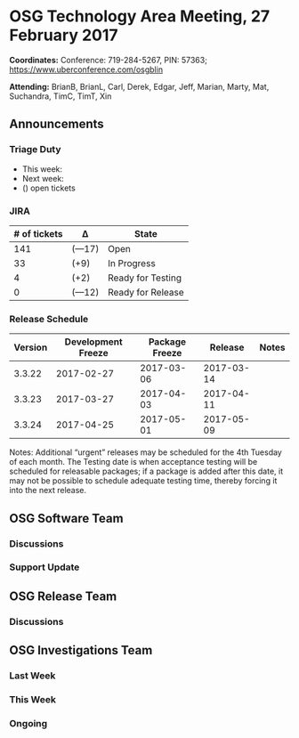 # OSG Technology Area Meeting, 27 February 2017

**Coordinates:** Conference: 719-284-5267, PIN: 57363; <https://www.uberconference.com/osgblin>  

**Attending:** BrianB, BrianL, Carl, Derek, Edgar, Jeff, Marian, Marty, Mat, Suchandra, TimC, TimT, Xin  


## Announcements


### Triage Duty

-   This week:
-   Next week:
-   <OPEN> (<DELTA>) open tickets


### JIRA

| # of tickets | &Delta;      | State             |
|------------ |------------ |----------------- |
| 141          | (&#x2014;17) | Open              |
| 33           | (+9)         | In Progress       |
| 4            | (+2)         | Ready for Testing |
| 0            | (&#x2014;12) | Ready for Release |


### Release Schedule

| Version | Development Freeze | Package Freeze | Release    | Notes |
|------- |------------------ |-------------- |---------- |----- |
| 3.3.22  | 2017-02-27         | 2017-03-06     | 2017-03-14 |       |
| 3.3.23  | 2017-03-27         | 2017-04-03     | 2017-04-11 |       |
| 3.3.24  | 2017-04-25         | 2017-05-01     | 2017-05-09 |       |

Notes: Additional “urgent” releases may be scheduled for the 4th Tuesday of each month. The Testing date is when acceptance testing will be scheduled for releasable packages; if a package is added after this date, it may not be possible to schedule adequate testing time, thereby forcing it into the next release.  


## OSG Software Team


### Discussions



### Support Update



## OSG Release Team



### Discussions




## OSG Investigations Team


### Last Week


### This Week



### Ongoing


